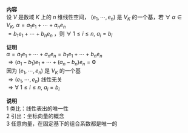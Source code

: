 **内容**    
设 $V$ 是数域 $K$ 上的 $n$ 维线性空间， $(e_1,\cdots,e_n)$ 是 $V_K$ 的一个基，若 $\forall\ \alpha\in V_K,\ \alpha=a_1e_1+\cdots+a_ne_n$     
 $=b_1e_1+\cdots+b_ne_n$ ，则 $\forall\ 1\le i\le n,\     
a_i=b_i$     
    
**证明**    
 $\alpha=a_1e_1+\cdots+a_ne_n    
=b_1e_1+\cdots+b_ne_n$     
 $\Rightarrow(a_1-b_1)e_1+\cdots+(a_n-b_n)e_n    
=\mathbf0$     
因为 $(e_1,\cdots,e_n)$ 是 $V_K$ 的一个基    
 $\Rightarrow(e_1,\cdots,e_n)$ 线性无关    
 $\Rightarrow\forall\ 1\le i\le n,\ a_i=b_i$     
    
**说明**    
1 类比：线性表出的唯一性    
2 引出：坐标向量的概念    
3 任意向量，在固定基下的组合系数都是唯一的    
